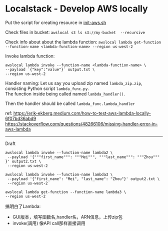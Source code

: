 # Localstack - Develop AWS locally

Put the script for creating resource in [init-aws.sh](./init-aws.sh)

Check files in bucket:
`awslocal s3 ls s3://my-bucket  --recursive`

Check info about about the lambda function:
`awslocal lambda get-function --function-name <lambda-function-name> --region us-west-2`

Invoke lambda function:
```
awslocal lambda invoke --function-name <lambda-function-name> \ 
--payload `{"key":"value"}` output.txt \
--region us-west-2
```

Handler naming:
Let us say you upload zip named `lambda_zip.zip`, consisting Python script `lambda_func.py`.  
The function inside being called named `lambda_handler()`.

Then the handler should be called `lambda_func.lambda_handler`

ref:
https://erik-ekberg.medium.com/how-to-test-aws-lambda-locally-6f07bd36abd9  
https://stackoverflow.com/questions/48266106/missing-handler-error-in-aws-lambda

---
Draft

```
awslocal lambda invoke --function-name lambda2 \
 --payload '{"""first_name""": """Mei""", """last_name""": """Zhou""" }' output2.txt \
 --region us-west-2
```

```
awslocal lambda invoke --function-name lambda3 \
 --payload '{"first_name": "Mei", "last_name": "Zhou"}' output2.txt \
 --region us-west-2
```


```
awslocal lambda get-function --function-name lambda3 \
--region us-west-2
```

搞明白了Lambda:
- GUI版本，填写函数名,handler名，ARN信息，上传zip包
- invoke(调用) 像API call那样直接调用
